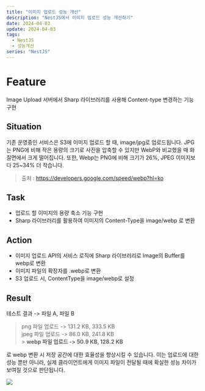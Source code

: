 ```yaml
---
title: "이미지 업로드 성능 개선"
description: "NestJS에서 이미지 업로드 성능 개선하기"
date: 2024-04-03
update: 2024-04-03
tags:
  - NestJS
  - 성능개선
series: "NestJS"
---
```


# Feature

Image Upload 서버에서 Sharp 라이브러리를 사용해 Content-type 변경하는 기능 구현

## Situation

기존 운영중인 서비스은 S3에 이미지 업로드 할 때, image/jpg로 업로드됩니다.
JPG는 PNG에 비해 작은 용량의 크기로 사진을 압축할 수 있지만 WebP와 비교했을 때 화질면에서 크게 떨어집니다.
또한, Webp는 PNG에 비해 크기가 26%, JPEG 이미지보다 25~34% 더 작습니다.

> 출처 : https://developers.google.com/speed/webp?hl=ko

## Task

- 업로드 할 이미지의 용량 축소 기능 구현
- Sharp 라이브러리를 활용하여 이미지의 Content-Type을 image/webp 로 변환

## Action

- 이미지 업로드 API의 서비스 로직에 Sharp 라이브러리로 Image의 Buffer를 webp로 변환
- 이미지 파일의 확장자를 .webp로 변환
- S3 업로드 시, ContentType을 image/webp로 설정

## Result

테스트 결과 -> 파일 A, 파일 B

> png 파일 업로드 -> 131.2 KB, 333.5 KB <br>
> jpeg 파일 업로드 -> 86.0 KB, 241.8 KB <br> > **webp 파일 업로드 -> 50.9 KB, 128.2 KB** <br>

로 webp 변환 시 저장 공간에 대한 효율성을 향상시킬 수 있습니다.
이는 업로드에 대한 성능 뿐만 아니라, 실제 클라이언트에게 이미지 파일이 전달될 때에 확실한 성능 차이가 보여질 것으로 판단됩니다.

![](https://velog.velcdn.com/images/eeeasy-code/post/f8753929-ab0b-40a9-abdc-fc0ce7cbf452/image.png)

